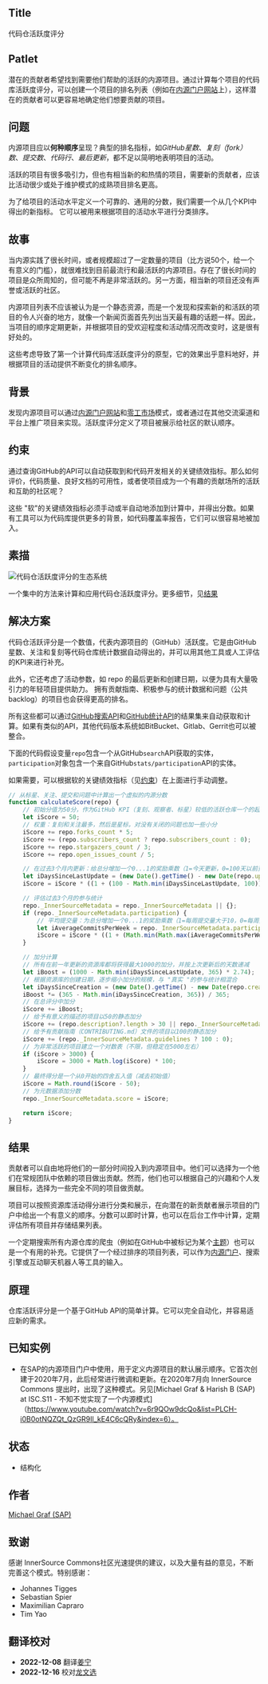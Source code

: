 ## Title

代码仓活跃度评分

## Patlet

潜在的贡献者希望找到需要他们帮助的活跃的内源项目。通过计算每个项目的代码库活跃度评分，可以创建一个项目的排名列表（例如在[内源门户网站](innersource-portal.md)上），这样潜在的贡献者可以更容易地确定他们想要贡献的项目。

## 问题

内源项目应以**何种顺序**呈现？典型的排名指标，如*GitHub星数*、*复刻（fork）数*、*提交数*、*代码行*、*最后更新*，都不足以简明地表明项目的活动。

活跃的项目有很多吸引力，但也有相当新的和热情的项目，需要新的贡献者，应该比活动很少或处于维护模式的成熟项目排名更高。

为了给项目的活动水平定义一个可靠的、通用的分数，我们需要一个从几个KPI中得出的新指标。
它可以被用来根据项目的活动水平进行分类排序。

## 故事

当内源实践了很长时间，或者规模超过了一定数量的项目（比方说50个，给一个有意义的门槛），就很难找到目前最流行和最活跃的内源项目。存在了很长时间的项目是众所周知的，但可能不再是非常活跃的。另一方面，相当新的项目还没有声誉或活跃的社区。

内源项目列表不应该被认为是一个静态资源，而是一个发现和探索新的和活跃的项目的令人兴奋的地方，就像一个新闻页面首先列出当天最有趣的话题一样。因此，当项目的顺序定期更新，并根据项目的受欢迎程度和活动情况而改变时，这是很有好处的。

这些考虑导致了第一个计算代码库活跃度评分的原型，它的效果出乎意料地好，并根据项目的活动提供不断变化的排名顺序。

## 背景

发现内源项目可以通过[内源门户网站](innersource-portal.md)和[零工市场](gig-marketplace.md)模式，或者通过在其他交流渠道和平台上推广项目来实现。活跃度评分定义了项目被展示给社区的默认顺序。

## 约束

通过查询GitHub的API可以自动获取到和代码开发相关的关键绩效指标。那么如何评价，代码质量、良好文档的可用性，或者使项目成为一个有趣的贡献场所的活跃和互助的社区呢？

这些 "软"的关键绩效指标必须手动或半自动地添加到计算中，并得出分数。如果有工具可以为代码库提供更多的背景，如代码覆盖率报告，它们可以很容易地被加入。

## 素描

![代码仓活跃度评分的生态系统](../../../assets/img/repository_activity_score.png)

一个集中的方法来计算和应用代码仓活跃度评分。更多细节，见[结果](#结果)

## 解决方案

代码仓活跃评分是一个数值，代表内源项目的（GitHub）活跃度。它是由GitHub星数、关注和复刻等代码仓库统计数据自动得出的，并可以用其他工具或人工评估的KPI来进行补充。

此外，它还考虑了活动参数，如 repo 的最后更新和创建日期，以便为具有大量吸引力的年轻项目提供助力。
拥有贡献指南、积极参与的统计数据和问题（公共backlog）的项目也会获得更高的排名。

所有这些都可以通过[GitHub搜索API](https://docs.github.com/en/rest/search#search-repositories)和[GitHub统计API](https://docs.github.com/en/rest/metrics/statistics)的结果集来自动获取和计算。如果有类似的API，其他代码版本系统如BitBucket、Gitlab、Gerrit也可以被整合。

下面的代码假设变量`repo`包含一个从GitHub`search`API获取的实体，`participation`对象包含一个来自GitHub`stats/participation`API的实体。

如果需要，可以根据软的关键绩效指标（见[约束](#约束)）在上面进行手动调整。

``` javascript
// 从标星、关注、提交和问题中计算出一个虚拟的内源分数
function calculateScore(repo) {
    // 初始分值为50分，作为GitHub KPI（复刻、观察者、标星）较低的活跃仓库一个的起点
    let iScore = 50;
    // 权重：复刻和关注最多，然后是星标，对没有关闭的问题也加一些小分
    iScore += repo.forks_count * 5;
    iScore += (repo.subscribers_count ? repo.subscribers_count : 0);
    iScore += repo.stargazers_count / 3;
    iScore += repo.open_issues_count / 5;

    // 在过去3个月内更新：给总分增加一个0...1的奖励乘数（1=今天更新，0=100天以前更新）
    let iDaysSinceLastUpdate = (new Date().getTime() - new Date(repo.updated_at).getTime()) / 1000 / 86400;
    iScore = iScore * ((1 + (100 - Math.min(iDaysSinceLastUpdate, 100))) / 100);

    // 评估过去3个月的参与统计
    repo._InnerSourceMetadata = repo._InnerSourceMetadata || {};
    if (repo._InnerSourceMetadata.participation) {
        // 平均提交量：为总分增加一个0...1的奖励乘数（1=每周提交量大于10，0=每周提交量小于3）
        let iAverageCommitsPerWeek = repo._InnerSourceMetadata.participation.slice(-13).reduce((a, b) => a + b) / 13;
        iScore = iScore * ((1 + (Math.min(Math.max(iAverageCommitsPerWeek - 3, 0), 7))) / 7);
    }

    // 加分计算
    // 所有在前一年更新的资源库都将获得最大1000的加分，并按上次更新后的天数递减
    let iBoost = (1000 - Math.min(iDaysSinceLastUpdate, 365) * 2.74);
    // 根据资源库的创建日期，逐步缩小加分的规模，与 "真实 "的参与统计相混合
    let iDaysSinceCreation = (new Date().getTime() - new Date(repo.created_at).getTime()) / 1000 / 86400;
    iBoost *= (365 - Math.min(iDaysSinceCreation, 365)) / 365;
    // 在总评分中加分
    iScore += iBoost;
    // 给予有意义的描述的项目以50的静态加分
    iScore += (repo.description?.length > 30 || repo._InnerSourceMetadata.motivation?.length > 30 ? 50 : 0);
    // 给予有贡献指南（CONTRIBUTING.md）文件的项目以100的静态加分
    iScore += (repo._InnerSourceMetadata.guidelines ? 100 : 0);
    // 为非常活跃的项目建立一个对数表（不限，但稳定在5000左右）
    if (iScore > 3000) {
        iScore = 3000 + Math.log(iScore) * 100;
    }
    // 最终得分是一个从0开始的四舍五入值（减去初始值）
    iScore = Math.round(iScore - 50);
    // 为元数据添加分数
    repo._InnerSourceMetadata.score = iScore;

    return iScore;
}
```

## 结果

贡献者可以自由地将他们的一部分时间投入到内源项目中。他们可以选择为一个他们在常规团队中依赖的项目做出贡献。然而，他们也可以根据自己的兴趣和个人发展目标，选择为一些完全不同的项目做贡献。

项目可以按照资源库活动得分进行分类和展示，在向潜在的新贡献者展示项目的门户中给出一个有意义的顺序。分数可以即时计算，也可以在后台工作中计算，定期评估所有项目并存储结果列表。

一个定期搜索所有内源仓库的爬虫（例如在GitHub中被标记为某个[主题](https://github.com/topics)）也可以是一个有用的补充。它提供了一个经过排序的项目列表，可以作为[内源门户](innersource-portal.md)、搜索引擎或互动聊天机器人等工具的输入。

## 原理

仓库活跃评分是一个基于GitHub API的简单计算。它可以完全自动化，并容易适应新的需求。

## 已知实例

* 在SAP的内源项目门户中使用，用于定义内源项目的默认展示顺序。它首次创建于2020年7月，此后经常进行微调和更新。在2020年7月向 InnerSource Commons 提出时，出现了这种模式。另见[Michael Graf & Harish B (SAP) at ISC.S11 - 不知不觉实现了一个内源模式]（https://www.youtube.com/watch?v=6r9QOw9dcQo&list=PLCH-i0B0otNQZQt_QzGR9Il_kE4C6cQRy&index=6）。

## 状态

* 结构化

## 作者

[Michael Graf (SAP)](mailto:mi.graf@sap.com)

## 致谢

感谢 InnerSource Commons社区光速提供的建议，以及大量有益的意见，不断完善这个模式。特别感谢：

* Johannes Tigges
* Sebastian Spier
* Maximilian Capraro
* Tim Yao

## 翻译校对

* **2022-12-08** 翻译[姜宁](https://github.com/willemjiang)
* **2022-12-16** 校对[龙文选](https://github.com/hncslwx)
  